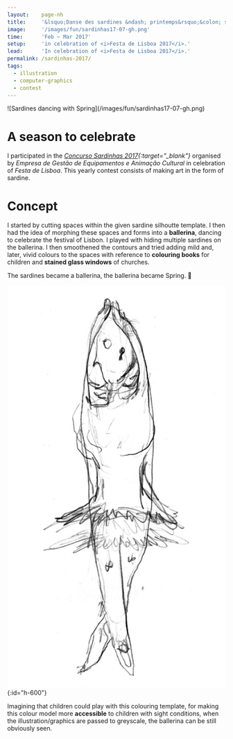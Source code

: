 ```yaml
---
layout:    page-nh
title:     '&lsquo;Danse des sardines &ndash; printemps&rsquo;&colon; sardines dancing with Spring'
image:     '/images/fun/sardinhas17-07-gh.png'
time:      'Feb ~ Mar 2017'
setup:     'in celebration of <i>Festa de Lisboa 2017</i>.'
lead:      'In celebration of <i>Festa de Lisboa 2017</i>.'
permalink: /sardinhas-2017/
tags:
  - illustration
  - computer-graphics
  - contest
---
```


<div id="sardine-17" markdown="1">
![Sardines dancing with Spring](/images/fun/sardinhas17-07-gh.png)
</div>

# A season to celebrate
I participated in the <i>[Concurso Sardinhas 2017](http://lisboanarua.com/festasdelisboa/2017/05/24/sardinhas-vencedoras-2017/){:target="_blank"}</i> organised by <i>Empresa de Gestão de Equipamentos e Animação Cultural</i> in celebration of <i>Festa de Lisboa</i>. This yearly contest consists of making art in the form of sardine.

# Concept
I started by cutting spaces within the given sardine silhoutte template. I then had the idea of morphing these spaces and forms into a **ballerina**, dancing to celebrate the festival of Lisbon. I played with hiding multiple sardines on the ballerina. I then smoothened the contours and tried adding mild and, later, vivid colours to the spaces with reference to **colouring books** for children and **stained glass windows** of churches.

The sardines became a ballerina, the ballerina became Spring. 🙂

![Development of sardine - Spring](/images/fun/sardinhas17-loop-gh.gif){:id="h-600"}

Imagining that children could play with this colouring template, for making this colour model more **accessible** to children with sight conditions, when the illustration/graphics are passed to greyscale, the ballerina can be still obviously seen.